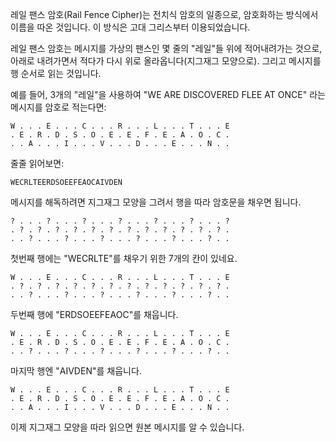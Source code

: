 레일 팬스 암호(Rail Fence Cipher)는 전치식 암호의 일종으로, 암호화하는 방식에서 이름을 따온 것입니다. 이 방식은 고대 그리스부터 이용되었습니다.

레일 팬스 암호는 메시지를 가상의 팬스인 몇 줄의 "레일"들 위에 적어내려가는 것으로, 아래로 내려가면서 적다가 다시 위로 올라옵니다(지그재그 모양으로). 그리고 메시지를 행 순서로 읽는 것입니다.

예를 들어, 3개의 "레일"을 사용하여 "WE ARE DISCOVERED FLEE AT ONCE" 라는 메시지를 암호로 적는다면:

```
W . . . E . . . C . . . R . . . L . . . T . . . E
. E . R . D . S . O . E . E . F . E . A . O . C .
. . A . . . I . . . V . . . D . . . E . . . N . .
```

줄줄 읽어보면:
```
WECRLTEERDSOEEFEAOCAIVDEN
```

메시지를 해독하려면 지그재그 모양을 그려서 행을 따라 암호문을 채우면 됩니다.

```
? . . . ? . . . ? . . . ? . . . ? . . . ? . . . ?
. ? . ? . ? . ? . ? . ? . ? . ? . ? . ? . ? . ? .
. . ? . . . ? . . . ? . . . ? . . . ? . . . ? . .
```

첫번째 행에는 "WECRLTE"를 채우기 위한 7개의 칸이 있네요.

```
W . . . E . . . C . . . R . . . L . . . T . . . E
. ? . ? . ? . ? . ? . ? . ? . ? . ? . ? . ? . ? .
. . ? . . . ? . . . ? . . . ? . . . ? . . . ? . .
```

두번째 행에 "ERDSOEEFEAOC"를 채웁니다.

```
W . . . E . . . C . . . R . . . L . . . T . . . E
. E . R . D . S . O . E . E . F . E . A . O . C .
. . ? . . . ? . . . ? . . . ? . . . ? . . . ? . .
```

마지막 행엔 "AIVDEN"를 채웁니다.

```
W . . . E . . . C . . . R . . . L . . . T . . . E
. E . R . D . S . O . E . E . F . E . A . O . C .
. . A . . . I . . . V . . . D . . . E . . . N . .
```

이제 지그재그 모양을 따라 읽으면 원본 메시지를 알 수 있습니다.

